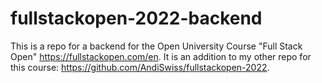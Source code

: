 # fullstackopen-2022-backend

This is a repo for a backend for the Open University Course "Full Stack Open" https://fullstackopen.com/en. It is an addition to my other repo for this course: https://github.com/AndiSwiss/fullstackopen-2022.

